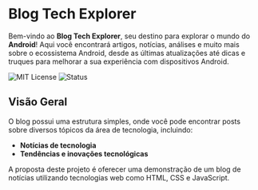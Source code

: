 # Blog Tech Explorer
Bem-vindo ao **Blog Tech Explorer**, seu destino para explorar o mundo do **Android**! Aqui você encontrará artigos, notícias, análises e muito mais sobre o ecossistema Android, desde as últimas atualizações até dicas e truques para melhorar a sua experiência com dispositivos Android.

![MIT License](https://img.shields.io/badge/license-MIT-green)
![Status](https://img.shields.io/badge/status-em%20desenvolvimento-yellow)

## Visão Geral

O blog possui uma estrutura simples, onde você pode encontrar posts sobre diversos tópicos da área de tecnologia, incluindo:

- **Notícias de tecnologia**
- **Tendências e inovações tecnológicas**
  
A proposta deste projeto é oferecer uma demonstração de um blog de notícias utilizando tecnologias web como HTML, CSS e JavaScript.
